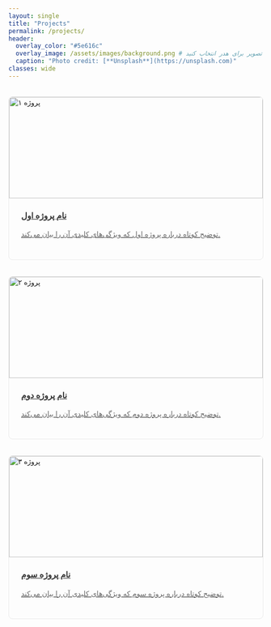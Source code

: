 ```yaml
---
layout: single
title: "Projects"
permalink: /projects/
header:
  overlay_color: "#5e616c"
  overlay_image: /assets/images/background.png # یک تصویر برای هدر انتخاب کنید
  caption: "Photo credit: [**Unsplash**](https://unsplash.com)"
classes: wide
---
```


<div class="projects-grid">
  
  <!-- پروژه ۱ -->
  <div class="project-card">
    <a href="/projects/project-1/">
      <img src="/assets/images/project1-thumb.jpg" alt="پروژه ۱" class="project-image">
      <div class="project-content">
        <h3 class="project-title">نام پروژه اول</h3>
        <p class="project-description">توضیح کوتاه درباره پروژه اول که ویژگی‌های کلیدی آن را بیان می‌کند.</p>
      </div>
    </a>
  </div>

  <!-- پروژه ۲ -->
  <div class="project-card">
    <a href="/projects/project-2/">
      <img src="/assets/images/project2-thumb.jpg" alt="پروژه ۲" class="project-image">
      <div class="project-content">
        <h3 class="project-title">نام پروژه دوم</h3>
        <p class="project-description">توضیح کوتاه درباره پروژه دوم که ویژگی‌های کلیدی آن را بیان می‌کند.</p>
      </div>
    </a>
  </div>

  <!-- پروژه ۳ -->
  <div class="project-card">
    <a href="/projects/project-3/">
      <img src="/assets/images/project3-thumb.jpg" alt="پروژه ۳" class="project-image">
      <div class="project-content">
        <h3 class="project-title">نام پروژه سوم</h3>
        <p class="project-description">توضیح کوتاه درباره پروژه سوم که ویژگی‌های کلیدی آن را بیان می‌کند.</p>
      </div>
    </a>
  </div>

</div>

<style>
.projects-grid {
  display: grid;
  grid-template-columns: repeat(auto-fill, minmax(300px, 1fr));
  gap: 2rem;
  margin-top: 2rem;
}

.project-card {
  border: 1px solid #eaeaea;
  border-radius: 8px;
  overflow: hidden;
  transition: transform 0.3s ease, box-shadow 0.3s ease;
}

.project-card:hover {
  transform: translateY(-5px);
  box-shadow: 0 10px 20px rgba(0,0,0,0.1);
}

.project-image {
  width: 100%;
  height: 200px;
  object-fit: cover;
}

.project-content {
  padding: 1.5rem;
}

.project-title {
  margin-top: 0;
  color: #333;
}

.project-description {
  color: #666;
  line-height: 1.6;
}
</style>